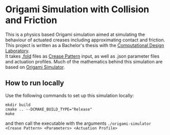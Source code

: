 
# Origami Simulation with Collision and Friction

This is a physics based Origami simulation aimed at simulating the behaviour of actuated creases including approximating contact and friction.
This project is written as a Bachelor's thesis with the [Computational Design Laboratory](https://cdl.ethz.ch/).  
It takes [.fold](https://github.com/edemaine/fold) files as [Crease Pattern](https://en.wikipedia.org/wiki/Crease_pattern) input, as well as .json parameter files and actuation profiles.
Much of the mathematics behind this simulation are based on [Origami Simulator](https://github.com/amandaghassaei/OrigamiSimulator).

## How to run locally

Use the following commands to set up this simulation locally:

```
mkdir build
cmake .. --DCMAKE_BUILD_TYPE="Release"
make
```

and then call the executable with the arguments `./origami-simulator <Crease Pattern> <Parameters> <Actuation Profile>`
